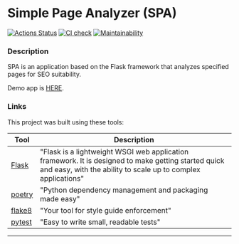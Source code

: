 # Simple Page Analyzer (SPA)

[![Actions Status](https://github.com/Mr-Freewan/python-project-83/actions/workflows/hexlet-check.yml/badge.svg)](https://github.com/Mr-Freewan/python-project-83/actions)
[![CI check](https://github.com/Mr-Freewan/python-project-83/actions/workflows/work-check.yml/badge.svg)](https://github.com/Mr-Freewan/python-project-83/actions/workflows/work-check.yml)
[![Maintainability](https://api.codeclimate.com/v1/badges/2d7b759fc7462a88dc10/maintainability)](https://codeclimate.com/github/Mr-Freewan/python-project-83/maintainability)

### Description

SPA is an application based on the Flask framework that analyzes specified pages for SEO suitability. 

Demo app is [HERE](https://page-analyzer-alr1.onrender.com/).
### Links

This project was built using these tools:

| Tool                                 | Description                                                                                                                                                         |
|--------------------------------------|---------------------------------------------------------------------------------------------------------------------------------------------------------------------|
| [Flask](https://flask.palletsprojects.com/en/3.0.x/) | "Flask is a lightweight WSGI web application framework. It is designed to make getting started quick and easy, with the ability to scale up to complex applications" |
| [poetry](https://python-poetry.org/) | "Python dependency management and packaging made easy"                                                                                                              |
| [flake8](https://flake8.pycqa.org/)  | "Your tool for style guide enforcement"                                                                                                                             |
| [pytest](https://docs.pytest.org/)   | "Easy to write small, readable tests"                                                                                                                               | 

---